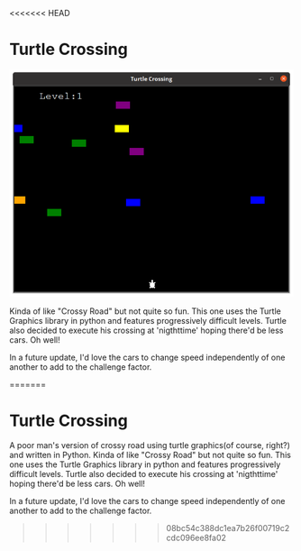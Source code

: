<<<<<<< HEAD

<h1>Turtle Crossing</h1>
<img src="turtlecrossing.png">
<p>Kinda of like "Crossy Road" but not quite so fun. This one uses the Turtle Graphics library in python and features progressively difficult levels. Turtle also decided to execute his crossing at 'nigthttime' hoping there'd be less cars. Oh well! </p> 

<p>In a future update, I'd love the cars to change speed independently of one another to add to the challenge factor.</p>
      
=======
# Turtle Crossing
A poor man's version of crossy road using turtle graphics(of course, right?) and written in Python.
Kinda of like "Crossy Road" but not quite so fun. This one uses the Turtle Graphics library in python and features progressively difficult levels. Turtle also decided to execute his crossing at 'nigthttime' hoping there'd be less cars. Oh well!  

In a future update, I'd love the cars to change speed independently of one another to add to the challenge factor. 

   
>>>>>>> 08bc54c388dc1ea7b26f00719c2cdc096ee8fa02
